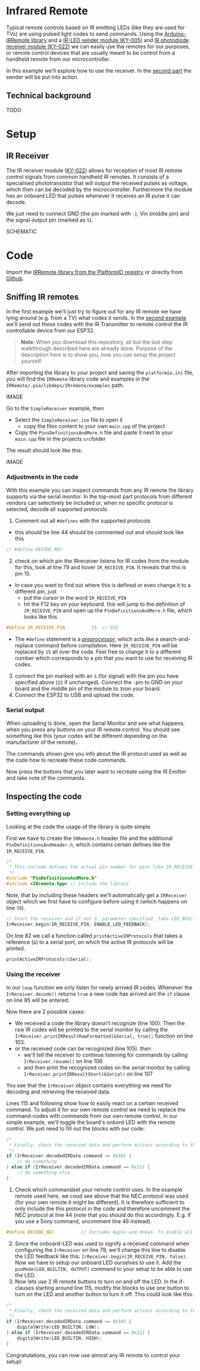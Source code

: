 # Infrared Remote

Typical remote controls based on IR emitting LEDs (like they are used for TVs) are using pulsed light codes to send commands.
Using the [Arduino-IRRemote library](https://github.com/Arduino-IRremote/Arduino-IRremote) and a [IR-LED sender module (KY-005)](https://sensorkit.joy-it.net/en/sensors/ky-005) and [IR photodiode receiver module (KY-022)](https://sensorkit.joy-it.net/en/sensors/ky-022) we can easily use the remotes for our purposes, or remote control devices that are usually meant to be control from a handheld remote from our microcontroller.

In this example we'll explore how to use the receiver. In the [second part](../IrRemote-Sender/) the sender will be put into action.

## Technical background
TODO

# Setup
## IR Receiver
The IR receiver module ([KY-022](https://sensorkit.joy-it.net/en/sensors/ky-022)) allows for reception of most IR remote control signals from common handheld IR remotes. It consists of a specialised phototransistor that will output the received pulses as voltage, which then can be decoded by the microcontroller. Furthermore the module has an onboard LED that pulses whenever it receives an IR pulse it can decode.

We just need to connect GND (the pin marked with `-`), Vin (middle pin) and the signal output pin (marked as `S`). 

SCHEMATIC


# Code
Import the [IRRemote library from the PlatformIO registry](https://registry.platformio.org/libraries/z3t0/IRremote) or directly from [Github](https://github.com/Arduino-IRremote/Arduino-IRremote). 

## Sniffing IR remotes
In the first example we'll just try to figure out for any IR remote we have lying around (e.g. from a TV) what codes it sends. In the [second example](../IrRemote-Sender/)  we'll send out these codes with the IR Transmitter to remote control the IR controllable device from our ESP32.

> **Note**: When you download this repository, all but the last step walkthrough described here are already done. Purpose of the description here is to show you, how you can setup the project yourself.

After importing the library to your project and saving the `platformio.ini` file, you will find the `IRRemote` library code and examples in the `IRRemote/.pio/libdeps/IRremote/examples` path. 

IMAGE

Go to the `SimpleReceiver` example, then
* Select the `SimpleReceiver.ino` file to open it
  * copy the files content to your own `main.cpp` of the project
* Copy the `PinsDefinitionsAndMore.h` file and paste it next to your `main.cpp` file in the projects `src`folder

The result should look like this:

IMAGE

### Adjustments in the code
With this example you can inspect commands from any IR remote the library supports via the serial monitor. In the top-most part protocols from different vendors can selectively be included or, when no specific protocol is selected, decode all supported protocols.

1. Comment out all `#defines` with the supported protocols
  * this should be line 44 should be commented out and should look like this
```cpp
// #define DECODE_NEC
```
2. check on which pin the IRreceiver listens for IR codes from the module. for this, look at line 79 and hover `IR_RECEIVE_PIN`. It reveals that this is pin 15.
  * In case you want to find out where this is defined or even change it to a different pin, just
    * put the cursor in the word `IR_RECEIVE_PIN`
    * hit the F12 key on your keyboard. this will jump to the definition of `IR_RECEIVE_PIN` and open up the `PinDefinitionsAndMore.h` file, which looks like this 
```cpp
#define IR_RECEIVE_PIN          15  // D15
```
   * The `#define` statement is a *[preprocessor](https://en.wikipedia.org/wiki/Preprocessor)*, which acts like a search-and-replace command before compilation. Here `IR_RECEIVE_PIN` will be replaced by `15` all over the code. Feel free to change it to a different number which corresponds to a pin that you want to use for receiving IR codes.
3. connect the pin marked with an `S` (for signal) with the pin you have specified above (`15` if unchanged). Connect the `-`pin to GND on your board and the middle pin of the module to `3V`on your board.
4. Connect the ESP32 to USB and upload the code.

### Serial output
When uploading is done, open the Serial Monitor and see what happens, when you press any buttons on your IR remote control. You should see something like this (your codes will be different depending on the manufacturer of the remote).



The commands shown give you info about the IR protocol used as well as the code how to recreate these code commands. 

Now press the buttons that you later want to recreate using the IR Emitter and take note of the commands.

## Inspecting the code
### Setting everything up
Looking at the code the usage of the library is quite simple

First we have to create the `IRRemote.h` header file and the additional `PinDefinitionsAndHeader.h`, which contains certain defines like the `IR_RECEIVE_PIN`.
```cpp
/*
 * This include defines the actual pin number for pins like IR_RECEIVE_PIN, IR_SEND_PIN for many different boards and architectures
 */
#include "PinDefinitionsAndMore.h"
#include <IRremote.hpp> // include the library
```

Note, that by including these headers we'll automatically get a `IRReceiver` object which we first have to configure before using it (which happens on line `79`).
```cpp
// Start the receiver and if not 3. parameter specified, take LED_BUILTIN pin from the internal boards definition as default feedback LED
IrReceiver.begin(IR_RECEIVE_PIN, ENABLE_LED_FEEDBACK);
```

On line 82 we call a function called `printActiveIRProtocols` that takes a reference (`&`) to a serial port, on which the active IR protocols will be printed.
```cpp
printActiveIRProtocols(&Serial);
```

### Using the receiver
In our `loop` function we only listen for newly arrived IR codes. Whenever the `IrReceiver.decode()` returns `true` a new code has arrived ant the `if` clause on line 95 will be entered.

Now there are 2 possible cases: 
* We received a code the library doesn't recognize (line 100). Then the raw IR codes will be printed to the serial monitor by calling the  `IrReceiver.printIRResultRawFormatted(&Serial, true);` function on line 103. 
* or the received code can be recognized (line 105). then 
  * we'll tell the receiver to continue listening for commands by calling `IrReceiver.resume()` on line 106
  * and then print the recognized codes on the serial monitor by calling `IrReceiver.printIRResultShort(&Serial)` on line 107


You see that the `IrReceiver` object contains everything we need for decoding and retrieving the received data.

Lines 115 and following show how to easily react on a certain received command. To adjust it for our own remote control we need to replace the command-codes with commands from our own remote control. In our simple example, we'll toggle the board's onbord LED with the remote control. We just need to fill out the blocks with our code:
```cpp
/*
 * Finally, check the received data and perform actions according to the received command
 */
if (IrReceiver.decodedIRData.command == 0x10) {
    // do something
} else if (IrReceiver.decodedIRData.command == 0x11) {
    // do something else
}
```
1. Check which commandset your remote control uses. In the example remote used here, we coud see above that the NEC protocol was used (for your own remote it might be different). It is therefore sufficient to only include the this protocol in the code and therefore uncomment the NEC protocol at line 44 (note that you should do this accordingly. E.g. if you use a Sony command, uncomment line 46 instead).
```cpp
#define DECODE_NEC          // Includes Apple and Onkyo. To enable all protocols , just comment/disable this line.
```
2. Since the onboard-LED was used to signify a received command when configuring the `IrReceiver` on line 79, we'll change this line to disable the LED feedback like this: `IrReceiver.begin(IR_RECEIVE_PIN, false)`. Now we have to setup our onboard LED ourselves to use it. Add the `pinMode(LED_BUILTIN, OUTPUT)` command to your setup to be able to use the LED.
3. Now lets use 2 IR remote buttons to turn on and off the LED. In the if-clauses starting around line 115, modify the blocks to use one button to turn on the LED and another button to turn it off. This could look like this.

```cpp
/*
 * Finally, check the received data and perform actions according to the received command
 */
if (IrReceiver.decodedIRData.command == 0x10) {
    digitalWrite(LED_BUILTIN, LOW);
} else if (IrReceiver.decodedIRData.command == 0x11) {
    digitalWrite(LED_BUILTIN, HIGH);
}
```

Congratulations, you can now use almost any IR remote to control your setup!

